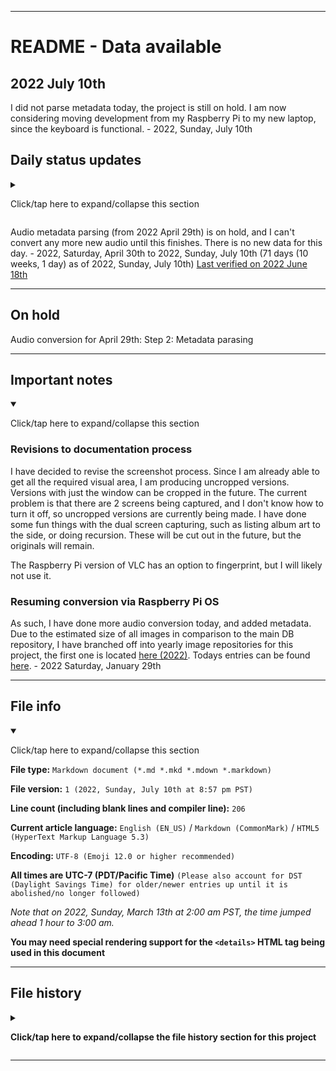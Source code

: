 
***

# README - Data available

## 2022 July 10th

<!-- I decided not to convert audio today, as I needed more time to catch up on other projects. !-->

<!-- I resumed audio conversion again today. More info is available below. !-->

<!-- I did not do any audio conversion again today, I took a break from it. !-->

<!-- I did not do audio conversion or metadata parsing today, I focused on getting caught up on other projects. !-->

<!-- I converted some audio today, but did not have the time to add metadata. !-->

I did not parse metadata today, the project is still on hold. I am now considering moving development from my Raspberry Pi to my new laptop, since the keyboard is functional. - 2022, Sunday, July 10th

<!-- 
After a hard drive backup on 2021 November 22nd, I have noted that I need to look into memory usage, and this project might be a factor. I only cleared up 20 gigabytes of free space from the backup. This project may get paused further, as I should be able to clear up 30 or more gigabytes of space from backups. This project also takes a considerable amount of time (2-4+ hours) to do daily as well.
!-->

## Daily status updates

<details><summary><p lang="en">Click/tap here to expand/collapse this section</p></summary>

I miss doing audio conversion. I hope to get back to it eventually. - 2021 November 25th

I am going to try to keep adding a new public entry each day to this file for every day I don't convert audio. - 2021 November 25th/26th

I have been thinking of what to work on when I get back to this project, there is a lot that still needs to be converted, and I have had to switch from audio only to video with audio, as I just recently ran low on songs again. - 2021 November 27th

I am back to normal again, but I have not resumed conversion. There is still so much to do, I just don't have the storage. - 2021 November 28th

I considered doing some conversion today, but decided not to. This has been your daily update. - 2021 November 29th

I still have not resumed audio conversion today. - 2021 November 30th

I started playing the game TreeWorld again today, I have found that the games DOES have music. I am going to need to put further effort into researching how to do an audio only recording  with good sound. - 2021 December 1st

Still no progress on audio conversion or research on audio recording on Android. - 2021 December 2nd

I think I solved the storage problem. Last night, I didn't want to do a hard drive backup, so I thought to myself that there has to be something already backed up I can delete to free space. I was in luck. I found over 38 gigbabytes of APK files, I thought I cleared my APK collection months ago. Of course, I did leave 1 copy of the latest functional version in each folder.

However, with the storage issue resolved, there is still the time issue. I don't have the time to convert audio right now, as I am already putting a lot of time into other tasks, notably the FINF-DB project. So I did not get back to audio conversion yet today. - 2021 December 3rd

I did not get back to audio conversion today. - 2021 December 4th to 2021 December 27th (I can't keep adding daily entries, it is too forced)

With my new Raspberry Pi, I am wondering if the process of conversion can resume again, maybe even as an all-day all-night thing (since it is a secondary device) - 2021 December 28th

I am getting really tempted to resume audio conversion. - 2021 December 29th to 2021 December 30th

I did not get to audio conversion this month.- 2021 December 31st

I was really tempted to convert audio files today, but I just didn't have the time. - 2022 January 1st

I was really tempted to convert audio files again today, but I still just didn't have the time. - 2022 January 2nd

I didn't consider doing audio conversion today. - 2022 January 3rd to 2022 January 18th

Considerations are being done to use the Raspberry Pi to convert audio, the only problems are that I can't take good screenshots on the Raspberry Pi yet, and I don't want to wear the SD card down too quickly. Screenshots on the laptop aren't possible at the moment either, as the `ALT` + `PRINT SCREEN` shortcut is having difficulties. - 2022 January 19th

I didn't consider doing audio conversion today. - 2022 January 20th to 2022 January 27th

I used VLC on the Raspberry Pi to test conversion today, and it seemed very plausible.  I received good results using VLC Media Player. The only thing stopping me from resuming audio conversion is the inability to take a good screenshot that isn't 2 screens wide without having to individually crop each image, and the inability to take a screenshot of just the current window, and nothing else without having to individually crop each image. VLC Exporting from WebM to MP3 works fine. It exports at the same speed as my laptop, and the file appears to be functional, but partially recognizes the exported file as a plain text file (icon-wise) but a functional MP3 file other than that. I need to test it across devices first, and also to attempt other conversion types (such as MKV to MP3, WebM to OGG, MP4 to MP3, etc.) it also doesn't tax my CPU, or cache, unlike my other device. The screenshot factor is still throwing me off, but I am looking for workarounds and fixes. - 2022 January 28th

I have decided to revise the screenshot process. Since I am already able to get all the required visual area, I am producing uncropped versions. Versions with just the window can be cropped in the future. The current problem is that there are 2 screens being captured, and I don't know how to turn it off, so uncropped versions are currently being made. I have done some fun things with the dual screen capturing, such as listing album art to the side, or doing recursion. These will be cut out in the future, but the originals will remain.

As such, I have done more audio conversion today, and added metadata. Due to the estimated size of all images in comparison to the main DB repository, I have branched off into yearly image repositories for this project, the first one is located [here (2022)](https://github.com/seanpm2001/SeansAudioDB_Images_2022/). Todays entries can be found [here](https://github.com/seanpm2001/SeansAudioDB_Images_2022/tree/SeansAudioDB_IMG2022/2022/January/2022.01.29/). - 2022 Saturday, January 29th

I resumed audio conversion again today, and added more metadata. The data for today is available [here](https://github.com/seanpm2001/SeansAudioDB_Images_2022/tree/SeansAudioDB_IMG2022/2022/January/2022.01.30/). - 2022 Sunday January 30th

I took a break from audio conversion today. - 2022 Monday, January 31st

I took a break from audio conversion again today. - 2022 Tuesday, February 1st

I did some audio conversion today, but there was an error. Here is the context:

I turned the Wi-Fi connection off on my Raspberry Pi last night, as I wanted to work without Internet. I found out the next day that the Raspberry Pi has no internal clock, and just continued from the shutdown at around 10:00 pm last night. However, I didn't fix it until I noticed the issue at 3:00 pm PST, when the clock hit midnight, over 4 hours after I started audio metadata additions. All images that date to a time before 2022 February 2nd at 1:00 am cannot be trusted for their creation date for this days entry. All images dating to 2022 February 2nd at 3:08 pm or later can be trusted for this days entry.

That being said, the files are not damaged, they are just misdated. The data for today is available [here](https://github.com/seanpm2001/SeansAudioDB_Images_2022/tree/SeansAudioDB_IMG2022/2022/January/2022.02.02/). - 2022 Wednesday, February 2nd

I did not resume audio conversion today. - 2022 Thursday, February 3rd to 2022 Friday, February 11th

I resumed audio conversion today, but didn't generate metadata, as I didn't have the time. - 2022 Saturday, February 12th

I created metadata for the converted Bejeweled Twist songs, but not the rest of the playlist from yesterday. I did not resume audio conversion today. Data for today can be found [here](https://github.com/seanpm2001/SeansAudioDB_Images_2022/tree/SeansAudioDB_IMG2022/2022/February/2022.02.13/). - 2022 Sunday, February 13th

I did not resume audio conversion today. - 2022 Monday, February 14th to 2022 Friday, February 18th

I created metadata for the rest of the playlist from a couple weeks ago. I did not resume audio conversion today. Data for today can be found [here](https://github.com/seanpm2001/SeansAudioDB_Images_2022/tree/SeansAudioDB_IMG2022/2022/February/2022.02.19/). - 2022 Saturday, February 19th

I did not so any audio conversion today. - 2022 Sunday February 20th to 2022 Wednesday February 23rd

I did not so any audio conversion today, but there is a high chance I will resume tomorrow. - 2022 Thursday, February 24th

I did audio conversion today, but I didn't parse the Metadata yet. - 2022 Friday, February 25th

I did not do audio conversion today, I just parsed the metadata. Data for today can be found [`[here]`](https://github.com/seanpm2001/SeansAudioDB_Images_2022/tree/SeansAudioDB_IMG2022/2022/February/2022.02.26/) - 2022 Saturday, February 26th

I did not do audio conversion or metadata parsing today, I focused on getting caught up on other projects. - 2022 Sunday, February 27th to 2022, Sunday, April 10th

I attempted to get back on my Raspberry Pi today with the chance of doing audio conversion, but something went wrong with the monitor, and also the Raspberry Pi failed to boot after 2 attempts. I don't know how to troubleshoot this right now, so I didn't go further. - 2022, Monday, April 11th

I did not attempt to get back on my Raspberry Pi today, or do audio conversion. - 2022, Tuesday, April 12th to 2022, Monday April 18th

I successfully got my Raspberry Pi to boot today after 3 attempts, but I do not plan to resume audio conversion today. - 2022, Tuesday, April 19th

My Raspberry Pi has been running for nearly 24 hours now, but I am still not ready to get back to audio conversion yet. - 2022, Wednesday, April 20th

I have started digging around, but I am not able to decide what to convert yet, and I ran out of time again tonight. - 2022, Thursday, April 21st

I got back into audio conversion today, and converted the AdVenture Capitalist soundtrack, and 2 Beatles songs into both MP3 and OGG format. I have not yet attributed them. [`The entries for today can be found here`](https://github.com/seanpm2001/SeansAudioDB_Images_2022/tree/SeansAudioDB_IMG2022/2022/04_April/22/). - 2022, Friday, April 22nd

Audio was converted on 2022, Friday, April 22nd, but has not yet been attributed. [`The entries for 2022 April 22nd can be found here`](https://github.com/seanpm2001/SeansAudioDB_Images_2022/tree/SeansAudioDB_IMG2022/2022/04_April/22/) - 2022, Saturday, April 23rd to 2022, Monday, April 25th

The audio from 2022 April 22nd has been attributed today (2022 April 26th) [`and can be found here`](https://github.com/seanpm2001/SeansAudioDB_Images_2022/tree/SeansAudioDB_IMG2022/2022/04_April/22/)

More audio was converted today, but has not yet been fully attributed. [`The entries for 2022 April 26th can be found here`](https://github.com/seanpm2001/SeansAudioDB_Images_2022/tree/SeansAudioDB_IMG2022/2022/04_April/26/) - 2022, Tuesday, April 26th

The audio from 2022 April 26th has been partially attributed today (2022 April 27th) [`and can be found here`](https://github.com/seanpm2001/SeansAudioDB_Images_2022/tree/SeansAudioDB_IMG2022/2022/04_April/26/) I only did a little over half of it today. I hope to finalize this batch tomorrow. - 2022, Wednesday, April 27th

The audio from 2022 April 26th has been fully attributed today (2022 April 28th) [`and can be found here`](https://github.com/seanpm2001/SeansAudioDB_Images_2022/tree/SeansAudioDB_IMG2022/2022/04_April/26/) I did the other 49.x% of it today. I also failed, as I forgot to remove the `- No data` header from this file for a few prime days. There is a chance I may resume audio conversion again tomorrow. - 2022, Thursday, April 28th

More audio was converted today, but has not yet been fully attributed. The entries cannot be found online yet, as they have not been parsed and uploaded. - 2022, Friday, April 29th

</details>

Audio metadata parsing (from 2022 April 29th) is on hold, and I can't convert any more new audio until this finishes. There is no new data for this day. - 2022, Saturday, April 30th to 2022, Sunday, July 10th (71 days (10 weeks, 1 day) as of 2022, Sunday, July 10th) [Last verified on 2022 June 18th](https://duckduckgo.com/?t=ffab&q=Days+since+April+30th+2022&ia=answer)

***

## On hold

Audio conversion for April 29th: Step 2: Metadata parasing

***

## Important notes

<details open><summary><p lang="en">Click/tap here to expand/collapse this section</p></summary>

### Revisions to documentation process

I have decided to revise the screenshot process. Since I am already able to get all the required visual area, I am producing uncropped versions. Versions with just the window can be cropped in the future. The current problem is that there are 2 screens being captured, and I don't know how to turn it off, so uncropped versions are currently being made. I have done some fun things with the dual screen capturing, such as listing album art to the side, or doing recursion. These will be cut out in the future, but the originals will remain.

The Raspberry Pi version of VLC has an option to fingerprint, but I will likely not use it.

### Resuming conversion via Raspberry Pi OS

As such, I have done more audio conversion today, and added metadata. Due to the estimated size of all images in comparison to the main DB repository, I have branched off into yearly image repositories for this project, the first one is located [here (2022)](https://github.com/seanpm2001/SeansAudioDB_Images_2022/). Todays entries can be found [here](https://github.com/seanpm2001/SeansAudioDB_Images_2022/tree/SeansAudioDB_IMG2022/2022/January/2022.01.29/). - 2022 Saturday, January 29th

</details>

***

## File info

<details open><summary><p lang="en">Click/tap here to expand/collapse this section</p></summary>

**File type:** `Markdown document (*.md *.mkd *.mdown *.markdown)`

**File version:** `1 (2022, Sunday, July 10th at 8:57 pm PST)`

**Line count (including blank lines and compiler line):** `206`

**Current article language:** `English (EN_US)` / `Markdown (CommonMark)` / `HTML5 (HyperText Markup Language 5.3)`

**Encoding:** `UTF-8 (Emoji 12.0 or higher recommended)`

**All times are UTC-7 (PDT/Pacific Time)** `(Please also account for DST (Daylight Savings Time) for older/newer entries up until it is abolished/no longer followed)`

_Note that on 2022, Sunday, March 13th at 2:00 am PST, the time jumped ahead 1 hour to 3:00 am._

**You may need special rendering support for the `<details>` HTML tag being used in this document**

</details>

***

## File history

<details><summary><p lang="en"><b>Click/tap here to expand/collapse the file history section for this project</b></p></summary>

<details><summary><p lang="en"><b>Version 1 (2022, Sunday, July 10th at 8:57 pm PST)</b></p></summary>
  
**This version was made by:** [`@seanpm2001`](https://github.com/seanpm2001/)

> Changes:

- [x] Started the file
- [x] Added the title section
- [x] Added the `daily status updates` section
- [x] Added the `on hold` section
- [x] Added the `important notes` section
- [x] Added the `file info` section
- [x] Added the `file history` section
- [ ] No other changes in version 1

</details>

</details>

***
